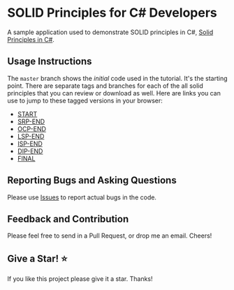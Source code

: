 # SOLID Principles for C# Developers
A sample application used to demonstrate SOLID principles in C#, [Solid Principles in C#](https://www.ottorinobruni.com/solid-principles-csharp).

## Usage Instructions
The `master` branch shows the *initial* code used in the tutorial. It's the starting point.
There are separate tags and branches for each of the all solid principles that you can review or download as well. Here are links you can use to jump to these tagged versions in your browser:

- [START](https://github.com/ottorinobruni/SolidPrinciples/releases/tag/START)
- [SRP-END](https://github.com/ottorinobruni/SolidPrinciples/releases/tag/SRP-END)
- [OCP-END](https://github.com/ottorinobruni/SolidPrinciples/releases/tag/OCP-END)
- [LSP-END](https://github.com/ottorinobruni/SolidPrinciples/releases/tag/LSP-END)
- [ISP-END](https://github.com/ottorinobruni/SolidPrinciples/releases/tag/ISP-END)
- [DIP-END](https://github.com/ottorinobruni/SolidPrinciples/releases/tag/DIP-END)
- [FINAL](https://github.com/ottorinobruni/SolidPrinciples/releases/tag/FINAL)


## Reporting Bugs and Asking Questions
Please use [Issues](https://github.com/ottorinobruni/SolidPrinciples/issues) to report actual bugs in the code.

## Feedback and Contribution
Please feel free to send in a Pull Request, or drop me an email. Cheers!

## Give a Star! :star:
If you like this project please give it a star. Thanks!
